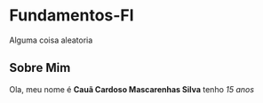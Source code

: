 # Fundamentos-FI
Alguma coisa aleatoria

## Sobre Mim
Ola, meu nome é **Cauã Cardoso Mascarenhas Silva** tenho *15 anos*
